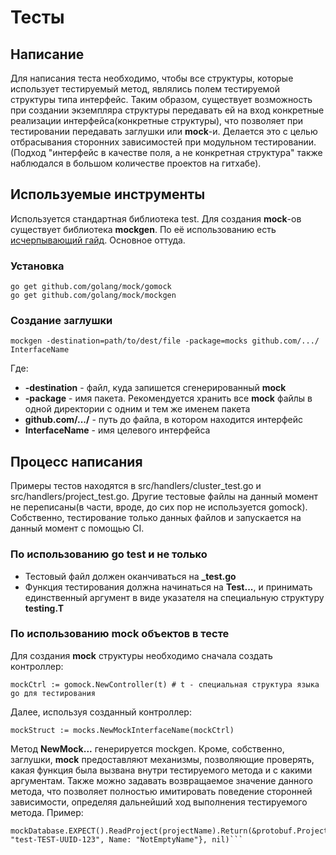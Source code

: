 # Тесты

## Написание
Для написания теста необходимо, чтобы все структуры, которые использует тестируемый метод, являлись полем тестируемой структуры типа интерфейс. Таким образом, существует возможность при создании экземпляра структуры передавать ей на вход конкретные реализации интерфейса(конкретные структуры), что позволяет при тестировании передавать заглушки или **mock**-и. Делается это с целью отбрасывания сторонних зависимостей при модульном тестировании.
(Подход "интерфейс в качестве поля, а не конкретная структура" также наблюдался в большом количестве проектов на гитхабе).

## Используемые инструменты
Используется стандартная библиотека test. Для создания **mock**-ов существует библиотека **mockgen**. По её использованию есть [исчерпывающий гайд](https://blog.codecentric.de/en/2017/08/gomock-tutorial/). Основное оттуда.

### Установка
```
go get github.com/golang/mock/gomock
go get github.com/golang/mock/mockgen
```

### Создание заглушки
```
mockgen -destination=path/to/dest/file -package=mocks github.com/.../ InterfaceName
```
Где:
* **-destination** - файл, куда запишется сгенерированный **mock**
* **-package** - имя пакета. Рекомендуется хранить все **mock** файлы в одной директории с одним и тем же именем пакета
* **github.com/.../** - путь до файла, в котором находится интерфейс
* **InterfaceName** - имя целевого интерфейса

## Процесс написания
Примеры тестов находятся в src/handlers/cluster_test.go и src/handlers/project_test.go. Другие тестовые файлы на данный момент не переписаны(в части, вроде, до сих пор не используется gomock). Собственно, тестирование только данных файлов и запускается на данный момент с помощью CI.

### По использованию go test и не только
* Тестовый файл должен оканчиваться на **_test.go**
* Функция тестирования должна начинаться на **Test...**, и принимать единственный аргумент в виде указателя на специальную структуру **testing.T**

### По использованию mock объектов в тесте
Для создания **mock** структуры необходимо сначала создать контроллер:
```
mockCtrl := gomock.NewController(t) # t - специальная структура языка go для тестирования
```
Далее, используя созданный контроллер:
```
mockStruct := mocks.NewMockInterfaceName(mockCtrl)
```
Метод **NewMock...** генерируется mockgen.
Кроме, собственно, заглушки, **mock** предоставляют механизмы, позволяющие проверять, какая функция была вызвана внутри тестируемого метода и с какими аргументам. Также можно задавать возвращаемое значение данного метода, что позволяет полностью имитировать поведение сторонней зависимости, определяя дальнейший ход выполнения тестируемого метода. Пример:
```
mockDatabase.EXPECT().ReadProject(projectName).Return(&protobuf.Project{ID: "test-TEST-UUID-123", Name: "NotEmptyName"}, nil)```
